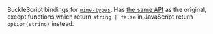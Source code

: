 BuckleScript bindings for [`mime-types`](https://github.com/jshttp/mime-types). Has [the same API](https://github.com/elcr/mime-types-bs/blob/master/src/MimeTypes.rei) as the original, except functions which return `string | false` in JavaScript return `option(string)` instead.
